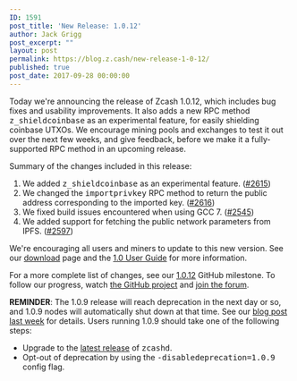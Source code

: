 ```yaml
---
ID: 1591
post_title: 'New Release: 1.0.12'
author: Jack Grigg
post_excerpt: ""
layout: post
permalink: https://blog.z.cash/new-release-1-0-12/
published: true
post_date: 2017-09-28 00:00:00
---
```

Today we're announcing the release of Zcash 1.0.12, which includes bug fixes and usability improvements. It also adds a new RPC method <tt class="docutils literal">z_shieldcoinbase</tt> as an experimental feature, for easily shielding coinbase UTXOs. We encourage mining pools and exchanges to test it out over the next few weeks, and give feedback, before we make it a fully-supported RPC method in an upcoming release.

Summary of the changes included in this release:
<ol class="arabic simple">
 	<li>We added <tt class="docutils literal">z_shieldcoinbase</tt> as an experimental feature. (<a class="reference external" href="https://github.com/zcash/zcash/pull/2615">#2615</a>)</li>
 	<li>We changed the <tt class="docutils literal">importprivkey</tt> RPC method to return the public address corresponding to the imported key. (<a class="reference external" href="https://github.com/zcash/zcash/pull/2616">#2616</a>)</li>
 	<li>We fixed build issues encountered when using GCC 7. (<a class="reference external" href="https://github.com/zcash/zcash/pull/2545">#2545</a>)</li>
 	<li>We added support for fetching the public network parameters from IPFS. (<a class="reference external" href="https://github.com/zcash/zcash/pull/2597">#2597</a>)</li>
</ol>
We're encouraging all users and miners to update to this new version. See our <a class="reference external" href="https://z.cash/download.html">download</a> page and the <a class="reference external" href="https://github.com/zcash/zcash/wiki/1.0-User-Guide">1.0 User Guide</a> for more information.

For a more complete list of changes, see our <a class="reference external" href="https://github.com/zcash/zcash/milestone/60?closed=1">1.0.12</a> GitHub milestone. To follow our progress, watch <a class="reference external" href="https://github.com/zcash/zcash/milestones">the GitHub project</a> and <a class="reference external" href="https://forum.z.cash/">join the forum</a>.

<strong>REMINDER</strong>: The 1.0.9 release will reach deprecation in the next day or so, and 1.0.9 nodes will automatically shut down at that time. See our <a class="reference external" href="https://z.cash/blog/release-cycle-update.html">blog post last week</a> for details. Users running 1.0.9 should take one of the following steps:
<ul class="simple">
 	<li>Upgrade to the <a class="reference external" href="https://z.cash/download.html">latest release</a> of <tt class="docutils literal">zcashd</tt>.</li>
 	<li>Opt-out of deprecation by using the <tt class="docutils literal"><span class="pre">-disabledeprecation=1.0.9</span></tt> config flag.</li>
</ul>